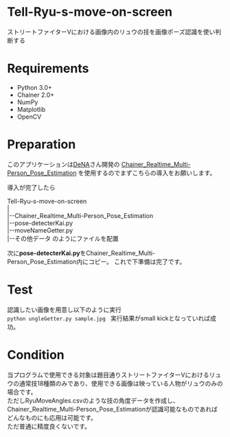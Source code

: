 

# Tell-Ryu-s-move-on-screen
ストリートファイターVにおける画像内のリュウの技を画像ポーズ認識を使い判断する

# Requirements
* Python 3.0+
* Chainer 2.0+
* NumPy
* Matplotlib
* OpenCV

# Preparation
このアプリケーションは[DeNA](https://github.com/DeNA)さん開発の
[Chainer_Realtime_Multi-Person_Pose_Estimation](https://github.com/DeNA/Chainer_Realtime_Multi-Person_Pose_Estimation)
を使用するのでまずこちらの導入をお願いします。

導入が完了したら 
  
Tell-Ryu-s-move-on-screen  
  |  
  |--Chainer_Realtime_Multi-Person_Pose_Estimation   
  |--pose-detecterKai.py  
  |--moveNameGetter.py  
  |--その他データ
のようにファイルを配置

次に**pose-detecterKai.py**をChainer_Realtime_Multi-Person_Pose_Estimation内にコピー。
これで下準備は完了です。

# Test
認識したい画像を用意し以下のように実行  
`python ungleGetter.py sample.jpg`  
実行結果がsmall kickとなっていれば成功。

# Condition
当プログラムで使用できる対象は題目通りストリートファイターVにおけるリュウの通常技18種類のみであり、使用できる画像は映っている人物がリュウのみの場合です。  
ただしRyuMoveAngles.csvのような技の角度データを作成し、Chainer_Realtime_Multi-Person_Pose_Estimationが認識可能なものであればどんなものにも応用は可能です。  
ただ普通に精度良くないです。  
